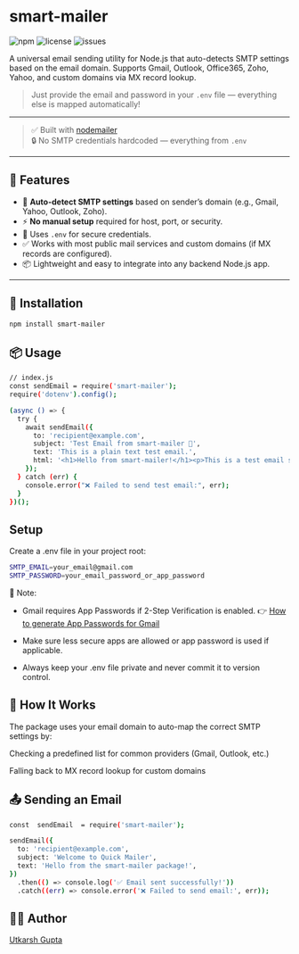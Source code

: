 # smart-mailer

![npm](https://img.shields.io/npm/v/smart-mailer)
![license](https://img.shields.io/npm/l/smart-mailer)
![issues](https://img.shields.io/github/issues/utkarsh-rgb/smart-mailer)

A universal email sending utility for Node.js that auto-detects SMTP settings based on the email domain. Supports Gmail, Outlook, Office365, Zoho, Yahoo, and custom domains via MX record lookup.

> Just provide the email and password in your `.env` file — everything else is mapped automatically!

---

> ✅ Built with [nodemailer](https://nodemailer.com)  
> 🔒 No SMTP credentials hardcoded — everything from `.env`

---


## 🚀 Features


- 🧠 **Auto-detect SMTP settings** based on sender’s domain (e.g., Gmail, Yahoo, Outlook, Zoho).
- ⚡ **No manual setup** required for host, port, or security.
- 🔐 Uses `.env` for secure credentials.
- ✅ Works with most public mail services and custom domains (if MX records are configured).
- 📦 Lightweight and easy to integrate into any backend Node.js app.
---

## 🚀 Installation

```bash
npm install smart-mailer
```

## 📦 Usage

```bash
// index.js
const sendEmail = require('smart-mailer');
require('dotenv').config();

(async () => {
  try {
    await sendEmail({
      to: 'recipient@example.com',
      subject: 'Test Email from smart-mailer 📩',
      text: 'This is a plain text test email.',
      html: '<h1>Hello from smart-mailer!</h1><p>This is a test email sent using <strong>nodemailer</strong>.</p>',
    });
  } catch (err) {
    console.error("❌ Failed to send test email:", err);
  }
})();
```
##  Setup

Create a .env file in your project root:
```bash
SMTP_EMAIL=your_email@gmail.com
SMTP_PASSWORD=your_email_password_or_app_password

```
🔐 Note:
- Gmail requires App Passwords if 2-Step Verification is enabled.
👉 [How to generate App Passwords for Gmail](https://support.google.com/accounts/answer/185833)


- Make sure less secure apps are allowed or app password is used if applicable.

- Always keep your .env file private and never commit it to version control.
## 🧠 How It Works
The package uses your email domain to auto-map the correct SMTP settings by:

Checking a predefined list for common providers (Gmail, Outlook, etc.)

Falling back to MX record lookup for custom domains

## 📤 Sending an Email
```bash
const  sendEmail  = require('smart-mailer');

sendEmail({
  to: 'recipient@example.com',
  subject: 'Welcome to Quick Mailer',
  text: 'Hello from the smart-mailer package!',
})
  .then(() => console.log('✅ Email sent successfully!'))
  .catch((err) => console.error('❌ Failed to send email:', err));

```

## 🧑‍💻 Author
[Utkarsh Gupta](https://github.com/utkarsh-rgb)